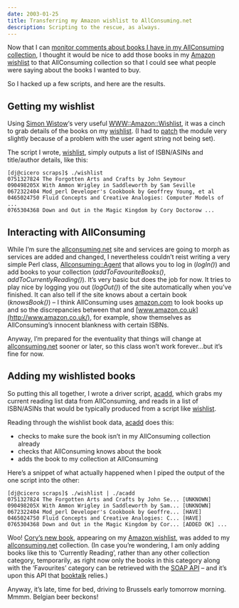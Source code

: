 ```yaml
---
date: 2003-01-25
title: Transferring my Amazon wishlist to AllConsuming.net
description: Scripting to the rescue, as always.
---
```



Now that I can [monitor comments about books I have in my AllConsuming collection](/undefined/), I thought it would be nice to add those books in my [Amazon wishlist](http://www.amazon.co.uk/exec/obidos/wishlist/3G7VX6N7NMGWM/) to that AllConsuming collection so that I could see what people were saying about the books I wanted to buy.

So I hacked up a few scripts, and here are the results.

## Getting my wishlist

Using [Simon Wistow](http://www.twoshortplanks.com/simon/)‘s very useful [WWW::Amazon::Wishlist](http://search.cpan.org/author/SIMONW/WWW-Amazon-Wishlist-0.85/), it was a cinch to grab details of the books on my [wishlist](http://www.amazon.co.uk/exec/obidos/wishlist/3G7VX6N7NMGWM/). (I had to [patch](/~dj/2003/01/Wishlist.pm.diff.txt) the module very slightly because of a problem with the user agent string not being set).

The script I wrote, [wishlist](/~dj/2003/01/wishlist), simply outputs a list of ISBN/ASINs and title/author details, like this:

```shell
[dj@cicero scraps]$ ./wishlist
0751327824 The Forgotten Arts and Crafts by John Seymour
090498205X With Ammon Wrigley in Saddleworth by Sam Seville
0672322404 Mod_perl Developer's Cookbook by Geoffrey Young, et al
0465024750 Fluid Concepts and Creative Analogies: Computer Models of ...
0765304368 Down and Out in the Magic Kingdom by Cory Doctorow ...
```

## Interacting with AllConsuming

While I’m sure the [allconsuming.net](http://allconsuming.net/) site and services are going to morph as services are added and changed, I nevertheless couldn’t reist writing a very simple Perl class, [Allconsuming::Agent](/~dj/2003/01/Agent.pm) that allows you to log in (*logIn()*) and add books to your collection (*addToFavouriteBooks()*, *addToCurrentlyReading()*). It’s very basic but does the job for now. It tries to play nice by logging you out (*logOut()*) of the site automatically when you’ve finished. It can also tell if the site knows about a certain book (*knowsBook()*) – I think AllConsuming uses [amazon.com](http://www.amazon.com/) to look books up and so the discrepancies between that and [www.amazon.co.uk](http://www.amazon.co.uk/), for example, show themselves as AllConsuming’s innocent blankness with certain ISBNs.

Anyway, I’m prepared for the eventuality that things will change at [allconsuming.net](http://allconsuming.net/) sooner or later, so this class won’t work forever…but it’s fine for now.

## Adding my wishlisted books

So putting this all together, I wrote a driver script, [acadd](/~dj/2003/01/acadd), which grabs my current reading list data from AllConsuming, and reads in a list of ISBN/ASINs that would be typically produced from a script like [wishlist](/~dj/2003/01/wishlist).

Reading through the wishlist book data, [acadd](/~dj/2003/01/acadd) does this:

- checks to make sure the book isn’t in my AllConsuming collection already
- checks that AllConsuming knows about the book
- adds the book to my collection at AllConsuming

Here’s a snippet of what actually happened when I piped the output of the one script into the other:

```shell
[dj@cicero scraps]$ ./wishlist | ./acadd
0751327824 The Forgotten Arts and Crafts by John Se... [UNKNOWN]
090498205X With Ammon Wrigley in Saddleworth by Sam... [UNKNOWN]
0672322404 Mod_perl Developer's Cookbook by Geoffre... [HAVE]
0465024750 Fluid Concepts and Creative Analogies: C... [HAVE]
0765304368 Down and Out in the Magic Kingdom by Cor... [ADDED OK] ...
```

Woo! [Cory’s new book](http://allconsuming.net/item.cgi?isbn=0765304368), appearing on my [Amazon wishlist](http://www.amazon.co.uk/exec/obidos/wishlist/3G7VX6N7NMGWM/), was added to my [allconsuming.net](http://allconsuming.net/) collection. (In case you’re wondering, I am only adding books like this to ‘Currently Reading’, rather than any other collection category, temporarily, as right now only the books in this category along with the ‘Favourites’ category can be retrieved with the [SOAP API](http://allconsuming.net/news/000012.html) – and it’s upon this API that [booktalk](/~dj/2003/01/booktalk) relies.)

Anyway, it’s late, time for bed, driving to Brussels early tomorrow morning. Mmmm. Belgian beer beckons!
